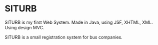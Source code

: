 # SITURB

SITURB is my first Web System. Made in Java, using JSF, XHTML, XML. Using design MVC.

SITURB is a small registration system for bus companies.

